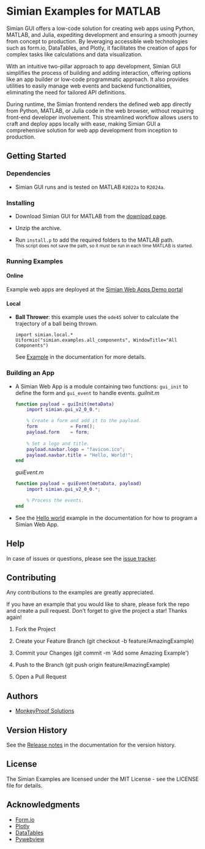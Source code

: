 # Simian Examples for MATLAB

Simian GUI offers a low-code solution for creating web apps using Python, MATLAB, and Julia, expediting development and ensuring a smooth journey from concept to production. By leveraging accessible web technologies such as form.io, DataTables, and Plotly, it facilitates the creation of apps for complex tasks like calculations and data visualization.
 
With an intuitive two-pillar approach to app development, Simian GUI simplifies the process of building and adding interaction, offering options like an app builder or low-code programmatic approach. It also provides utilities to easily manage web events and backend functionalities, eliminating the need for tailored API definitions.
 
During runtime, the Simian frontend renders the defined web app directly from Python, MATLAB, or Julia code in the web browser, without requiring front-end developer involvement. This streamlined workflow allows users to craft and deploy apps locally with ease, making Simian GUI a comprehensive solution for web app development from inception to production.

## Getting Started

### Dependencies

* Simian GUI runs and is tested on MATLAB `R2022a` to `R2024a`.

### Installing

* Download Simian GUI for MATLAB  from the [download page](https://downloads.simiansuite.com/matlab/).

* Unzip the archive.

* Run `install.p` to add the required folders to the MATLAB path.  
    <small>This script does not save the path, so it must be run in each time MATLAB is started.</small>

### Running Examples

#### Online

Example web apps are deployed at the [Simian Web Apps Demo portal](https://demo01.simiansuite.com/)

#### Local

* **Ball Thrower**: this example uses the `ode45` solver to calculate the trajectory of a ball being thrown.
    ```
    import simian.local.*
    Uiformio("simian.examples.all_components", WindowTitle="All Components")
    ```
    See [Example](https://doc.simiansuite.com/simian-gui/example.html) in the documentation for more details.

### Building an App

* A Simian Web App is a module containing two functions: `gui_init` to define the form and `gui_event` to handle events.
    *guiInit.m*
    ```matlab
    function payload = guiInit(metaData)
        import simian.gui_v2_0_0.*;

        % Create a form and add it to the payload.
        form            = Form();
        payload.form    = form;
        
        % Set a logo and title.
        payload.navbar.logo = "favicon.ico";
        payload.navbar.title = "Hello, World!";
    end
    ```
    *guiEvent.m*
    ```matlab
    function payload = guiEvent(metaData, payload)
        import simian.gui_v2_0_0.*;

        % Process the events.
    end
    ```

* See the [Hello world](https://doc.simiansuite.com/simian-gui/setup/hello.html) example in the documentation for how to program a Simian Web App.

## Help

In case of issues or questions, please see the [issue tracker](https://github.com/Simian-Web-Apps/Issue-Tracker).

## Contributing

Any contributions to the examples are greatly appreciated.

If you have an example that you would like to share, please fork the repo and create a pull request. Don't forget to give the project a star! Thanks again!

1. Fork the Project

2. Create your Feature Branch (git checkout -b feature/AmazingExample)

3. Commit your Changes (git commit -m 'Add some Amazing Example')

4. Push to the Branch (git push origin feature/AmazingExample)

5. Open a Pull Request

## Authors

* [MonkeyProof Solutions](https://monkeyproofsolutions.nl)

## Version History

See the [Release notes](https://doc.simiansuite.com/simian-gui/release_notes.html) in the documentation for the version history.

## License

The Simian Examples are licensed under the MIT License - see the LICENSE file for details.

## Acknowledgments

* [Form.io](https://form.io)
* [Plotly](https://plotly.com)
* [DataTables](https://datatables.net/)
* [Pywebview](https://pywebview.flowrl.com/)
